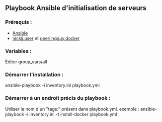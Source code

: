 ## Playbook Ansible d'initialisation de serveurs

### Prérequis :
- [Ansible](https://docs.ansible.com/ansible/latest/installation_guide/intro_installation.html)
- [nickjj.user](https://galaxy.ansible.com/nickjj/user) et [geerlingguy.docker](https://galaxy.ansible.com/geerlingguy/docker)

### Variables :
Éditer group_vars/all

### Démarrer l'installation :
ansible-playbook -i inventory.ini playbook.yml

### Démarrer à un endroit précis du playbook :
Utiliser le nom d'un "tags:" présent dans playbook.yml.
exemple : ansible-playbook -i inventory.ini -t install-docker playbook.yml